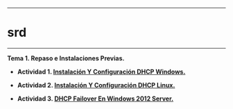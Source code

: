 ___

# srd

___

**Tema 1. Repaso e Instalaciones Previas.**

* **Actividad 1. [Instalación Y Configuración DHCP Windows.](https://github.com/NoeClariNista/srd/blob/master/trim1/u2/instalacion_y_configuracion_dhcp_windows.md)**

* **Actividad 2. [Instalación Y Configuración DHCP Linux.](https://github.com/NoeClariNista/srd/blob/master/trim1/u2/instalacion_y_configuracion_dhcp_linux.md)**

* **Actividad 3. [DHCP Failover En Windows 2012 Server.]()**
